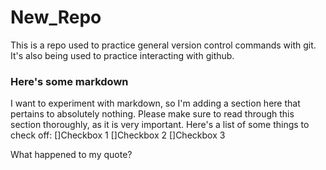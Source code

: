 # New_Repo
This is a repo used to practice general version control commands with git. It's also being used to practice interacting with github.

### Here's some markdown
I want to experiment with markdown, so I'm adding a section here that pertains to absolutely nothing. Please make sure to read through this section thoroughly, as it is very important. Here's a list of some things to check off:
[]Checkbox 1
[]Checkbox 2
[]Checkbox 3

What happened to my quote?
